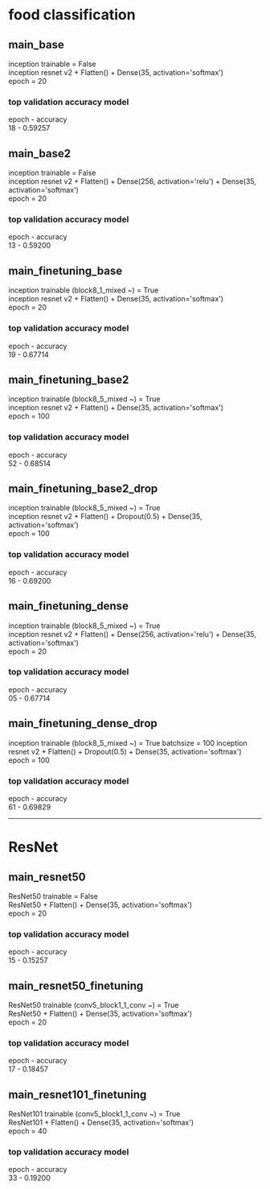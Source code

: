 # food classification

## main_base
inception trainable = False  
inception resnet v2 + Flatten() + Dense(35, activation='softmax')  
epoch = 20  

### top validation accuracy model
epoch - accuracy  
18 - 0.59257

## main_base2
inception trainable = False  
inception resnet v2 + Flatten() + Dense(256, activation='relu') + Dense(35, activation='softmax')  
epoch = 20

### top validation accuracy model
epoch - accuracy  
13 - 0.59200

## main_finetuning_base
inception trainable (block8_1_mixed ~) = True  
inception resnet v2 + Flatten() + Dense(35, activation='softmax')  
epoch = 20

### top validation accuracy model
epoch - accuracy  
19 - 0.67714

## main_finetuning_base2
inception trainable (block8_5_mixed ~) = True  
inception resnet v2 + Flatten() + Dense(35, activation='softmax')  
epoch = 100

### top validation accuracy model
epoch - accuracy  
52 - 0.68514

## main_finetuning_base2_drop
inception trainable (block8_5_mixed ~) = True  
inception resnet v2 + Flatten() + Dropout(0.5) + Dense(35, activation='softmax')  
epoch = 100

### top validation accuracy model
epoch - accuracy  
16 - 0.69200

## main_finetuning_dense
inception trainable (block8_5_mixed ~) = True  
inception resnet v2 + Flatten() + Dense(256, activation='relu') + Dense(35, activation='softmax')  
epoch = 20

### top validation accuracy model
epoch - accuracy  
05 - 0.67714

## main_finetuning_dense_drop
inception trainable (block8_5_mixed ~) = True 
batchsize = 100
inception resnet v2 + Flatten() + Dropout(0.5) + Dense(35, activation='softmax')  
epoch = 100

### top validation accuracy model
epoch - accuracy  
61 - 0.69829

--------------
# ResNet
## main_resnet50
ResNet50 trainable = False  
ResNet50 + Flatten() + Dense(35, activation='softmax')  
epoch = 20

### top validation accuracy model
epoch - accuracy  
15 - 0.15257

## main_resnet50_finetuning
ResNet50 trainable (conv5_block1_1_conv ~) = True  
ResNet50 + Flatten() + Dense(35, activation='softmax')  
epoch = 20

### top validation accuracy model
epoch - accuracy  
17 - 0.18457

## main_resnet101_finetuning
ResNet101 trainable (conv5_block1_1_conv ~) = True  
ResNet101 + Flatten() + Dense(35, activation='softmax')  
epoch = 40

### top validation accuracy model
epoch - accuracy  
33 - 0.19200
